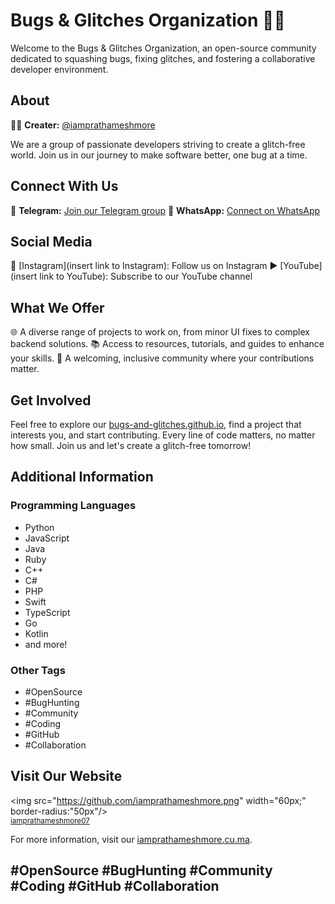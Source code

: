 # Bugs & Glitches Organization 🐞✨

Welcome to the Bugs & Glitches Organization, an open-source community dedicated to squashing bugs, fixing glitches, and fostering a collaborative developer environment.

## About
👨‍💻 **Creater:** [@iamprathameshmore](https://github.com/iamprathameshmore)

We are a group of passionate developers striving to create a glitch-free world. Join us in our journey to make software better, one bug at a time.


## Connect With Us
📱 **Telegram:** [Join our Telegram group](https://t.me/BugsandGlitches)
📲 **WhatsApp:** [Connect on WhatsApp](https://whatsapp.com/channel/0029VaDrEAuBadmUrDFSp12I )

## Social Media
📸 [Instagram](insert link to Instagram): Follow us on Instagram
▶️ [YouTube](insert link to YouTube): Subscribe to our YouTube channel

## What We Offer
🌐 A diverse range of projects to work on, from minor UI fixes to complex backend solutions.
📚 Access to resources, tutorials, and guides to enhance your skills.
🤝 A welcoming, inclusive community where your contributions matter.

## Get Involved
Feel free to explore our [bugs-and-glitches.github.io](https://bugs-and-glitches.github.io/), find a project that interests you, and start contributing. Every line of code matters, no matter how small. Join us and let's create a glitch-free tomorrow!

## Additional Information

### Programming Languages
- Python
- JavaScript
- Java
- Ruby
- C++
- C#
- PHP
- Swift
- TypeScript
- Go
- Kotlin
- and more!

### Other Tags
- #OpenSource
- #BugHunting
- #Community
- #Coding
- #GitHub
- #Collaboration

## Visit Our Website
<img src="https://github.com/iamprathameshmore.png" width="60px;" border-radius:"50px"/><br /><sub><a href="https://github.com/iamprathameshmore">iamprathameshmore07</a></sub>

For more information, visit our [iamprathameshmore.cu.ma](https://iamprathameshmore.cu.ma).

## #OpenSource #BugHunting #Community #Coding #GitHub #Collaboration
